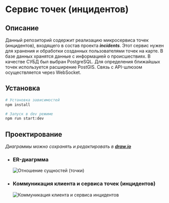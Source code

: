 # Сервис точек (инцидентов)

## Описание

Данный репозиторий содержит реализацию микросервиса точек (инцидентов), входящего в состав проекта ***incidents***.
Этот сервис нужен для хранения и обработки созданных пользователями точек на карте. В базе данных хранятся данные с информацией о происшествиях.
В качестве CУБД был выбран PostgreSQL. Для определения ближайшых точек используется расширение PostGIS.
Связь с API-шлюзом осуществляется через WebSocket.

## Установка

```bash
# Установка зависимостей
npm install

# Запуск в dev режиме
npm run start:dev
```

## Проектирование

_Диаграммы можно сохранять и редактировать в ***[draw.io](https://app.diagrams.net/)***_
  
- ### ER-диагрмма 
  ![Отношение сущностей (точки)](https://github.com/user-attachments/assets/512250b1-5eaf-4707-a744-620933d709b3)


- ### Коммуникация клиента и сервиса точек (инцидентов)
  ![Коммуникация клиента и сервиса инцидентов](https://github.com/user-attachments/assets/686787f9-6b53-407e-87f9-8bfe61007320)



